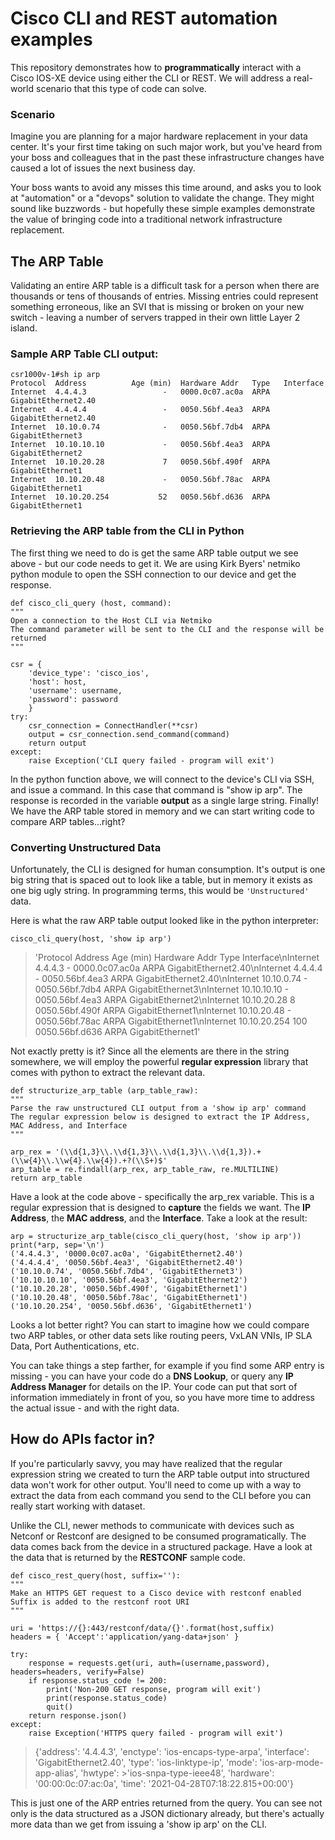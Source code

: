 # Cisco CLI and REST automation examples

This repository demonstrates how to **programmatically** interact with a Cisco IOS-XE device using either the CLI or REST.  We will address a real-world scenario that this type of code can solve.

### Scenario
Imagine you are planning for a major hardware replacement in your data center. It's your first time taking on such major work, but you've heard from your boss and colleagues that in the past these infrastructure changes have caused a lot of issues the next business day. 

Your boss wants to avoid any misses this time around, and asks you to look at "automation" or a "devops" solution to validate the change. They might sound like buzzwords - but hopefully these simple examples demonstrate the value of bringing code into a traditional network infrastructure replacement.



## The ARP Table
Validating an entire ARP table is a difficult task for a person when there are thousands or tens of thousands of entries. Missing entries could represent something erroneous, like an SVI that is missing or broken on your new switch - leaving a number of servers trapped in their own little Layer 2 island. 

### Sample ARP Table CLI output:

	csr1000v-1#sh ip arp
	Protocol  Address          Age (min)  Hardware Addr   Type   Interface
	Internet  4.4.4.3                 -   0000.0c07.ac0a  ARPA   GigabitEthernet2.40
	Internet  4.4.4.4                 -   0050.56bf.4ea3  ARPA   GigabitEthernet2.40
	Internet  10.10.0.74              -   0050.56bf.7db4  ARPA   GigabitEthernet3
	Internet  10.10.10.10             -   0050.56bf.4ea3  ARPA   GigabitEthernet2
	Internet  10.10.20.28             7   0050.56bf.490f  ARPA   GigabitEthernet1
	Internet  10.10.20.48             -   0050.56bf.78ac  ARPA   GigabitEthernet1
	Internet  10.10.20.254           52   0050.56bf.d636  ARPA   GigabitEthernet1


### Retrieving the ARP table from the CLI in Python
The first thing we need to do is get the same ARP table output we see above - but our code needs to get it. We are using Kirk Byers' netmiko python module to open the SSH connection to our device and get the response. 

    def cisco_cli_query (host, command):
	"""
	Open a connection to the Host CLI via Netmiko
	The command parameter will be sent to the CLI and the response will be returned
	"""
	
	csr = {
		'device_type': 'cisco_ios',
		'host': host,
		'username': username,
		'password': password
		}
	try:
		csr_connection = ConnectHandler(**csr)
		output = csr_connection.send_command(command)
		return output
	except:
		raise Exception('CLI query failed - program will exit')

In the python function above, we will connect to the device's CLI via SSH, and issue a command. In this case that command is "show ip arp". The response is recorded in the variable **output** as a single large string. Finally! We have the ARP table stored in memory and we can start writing code to compare ARP tables...right?

### Converting Unstructured Data
Unfortunately, the CLI is designed for human consumption. It's output is one big string that is spaced out to look like a table, but in memory it exists as one big ugly string. In programming terms, this would be `'Unstructured'` data. 

Here is what the raw ARP table output looked like in the python interpreter:

	cisco_cli_query(host, 'show ip arp')
> 'Protocol  Address          Age (min)  Hardware Addr   Type   Interface\nInternet  4.4.4.3                 -   0000.0c07.ac0a  ARPA   GigabitEthernet2.40\nInternet  4.4.4.4                 -   0050.56bf.4ea3  ARPA   GigabitEthernet2.40\nInternet  10.10.0.74              -   0050.56bf.7db4  ARPA   GigabitEthernet3\nInternet  10.10.10.10             -   0050.56bf.4ea3  ARPA   GigabitEthernet2\nInternet  10.10.20.28             8   0050.56bf.490f  ARPA   GigabitEthernet1\nInternet  10.10.20.48             -   0050.56bf.78ac  ARPA   GigabitEthernet1\nInternet  10.10.20.254          100   0050.56bf.d636  ARPA   GigabitEthernet1'

Not exactly pretty is it? Since all the elements are there in the string somewhere, we will employ the powerful **regular expression** library that comes with python to extract the relevant data.

    def structurize_arp_table (arp_table_raw):
	"""
	Parse the raw unstructured CLI output from a 'show ip arp' command
	The regular expression below is designed to extract the IP Address, MAC Address, and Interface	
	"""
	
	arp_rex = '(\\d{1,3}\\.\\d{1,3}\\.\\d{1,3}\\.\\d{1,3}).+(\\w{4}\\.\\w{4}.\\w{4}).+?(\\S+)$'
	arp_table = re.findall(arp_rex, arp_table_raw, re.MULTILINE)
	return arp_table
Have a look at the code above - specifically the arp_rex variable. This is a regular expression that is designed to **capture** the fields we want. The **IP Address**, the **MAC address**, and the **Interface**. Take a look at the result:

	arp = structurize_arp_table(cisco_cli_query(host, 'show ip arp'))
	print(*arp, sep='\n')
	('4.4.4.3', '0000.0c07.ac0a', 'GigabitEthernet2.40')
	('4.4.4.4', '0050.56bf.4ea3', 'GigabitEthernet2.40')
	('10.10.0.74', '0050.56bf.7db4', 'GigabitEthernet3')
	('10.10.10.10', '0050.56bf.4ea3', 'GigabitEthernet2')
	('10.10.20.28', '0050.56bf.490f', 'GigabitEthernet1')
	('10.10.20.48', '0050.56bf.78ac', 'GigabitEthernet1')
	('10.10.20.254', '0050.56bf.d636', 'GigabitEthernet1')

Looks a lot better right? You can start to imagine how we could compare two ARP tables, or other data sets like routing peers, VxLAN VNIs, IP SLA Data, Port Authentications, etc.

You can take things a step farther, for example if you find some ARP entry is missing - you can have your code do a **DNS Lookup**, or query any **IP Address Manager** for details on the IP. Your code can put that sort of information immediately in front of you, so you have more time to address the actual issue - and with the right data. 


## How do APIs factor in?
If you're particularly savvy, you may have realized that the regular expression string we created to turn the ARP table output into structured data won't work for other output. You'll need to come up with a way to extract the data from each command you send to the CLI before you can really start working with dataset. 

Unlike the CLI, newer methods to communicate with devices such as Netconf or Restconf are designed to be consumed programatically. The data comes back from the device in a structured package. Have a  look at the data that is returned by the **RESTCONF** sample code.

    def cisco_rest_query(host, suffix=''):
	"""
	Make an HTTPS GET request to a Cisco device with restconf enabled
	Suffix is added to the restconf root URI
	"""
	
	uri = 'https://{}:443/restconf/data/{}'.format(host,suffix)
	headers = { 'Accept':'application/yang-data+json' }
	
	try:
		response = requests.get(uri, auth=(username,password), headers=headers, verify=False)
		if response.status_code != 200:
			print('Non-200 GET response, program will exit')
			print(response.status_code)
			quit()
		return response.json()
	except:
		raise Exception('HTTPS query failed - program will exit')
	
>{'address': '4.4.4.3', 'enctype': 'ios-encaps-type-arpa', 'interface': 'GigabitEthernet2.40', 'type': 'ios-linktype-ip', 'mode': 'ios-arp-mode-app-alias', 'hwtype': >'ios-snpa-type-ieee48', 'hardware': '00:00:0c:07:ac:0a', 'time': '2021-04-28T07:18:22.815+00:00'}

This is just one of the ARP entries returned from the query. You can see not only is the data structured as a JSON dictionary already, but there's actually more data than we get from issuing a 'show ip arp' on the CLI.
